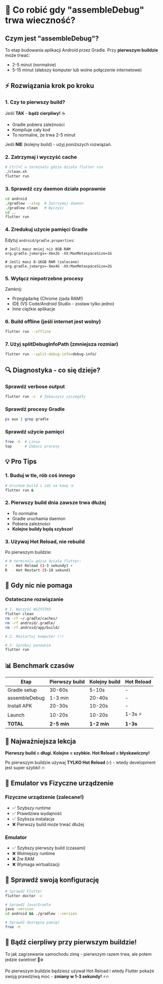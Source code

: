 # 🐌 Co robić gdy "assembleDebug" trwa wieczność?

## Czym jest "assembleDebug"?

To etap budowania aplikacji Android przez Gradle. Przy **pierwszym buildzie** może trwać:
- 2-5 minut (normalnie)
- 5-15 minut (słabszy komputer lub wolne połączenie internetowe)

## ⚡ Rozwiązania krok po kroku

### 1. Czy to pierwszy build?
Jeśli **TAK** - **bądź cierpliwy!** ☕
- Gradle pobiera zależności
- Kompiluje cały kod
- To normalne, że trwa 2-5 minut

Jeśli **NIE** (kolejny build) - użyj poniższych rozwiązań.

### 2. Zatrzymaj i wyczyść cache
```bash
# Ctrl+C w terminalu gdzie działa flutter run
./clean.sh
flutter run
```

### 3. Sprawdź czy daemon działa poprawnie
```bash
cd android
./gradlew --stop  # Zatrzymaj daemon
./gradlew clean   # Wyczyść
cd ..
flutter run
```

### 4. Zredukuj użycie pamięci Gradle
Edytuj `android/gradle.properties`:
```properties
# Jeśli masz mniej niż 8GB RAM
org.gradle.jvmargs=-Xmx2G -XX:MaxMetaspaceSize=1G

# Jeśli masz 8-16GB RAM (zalecane)
org.gradle.jvmargs=-Xmx4G -XX:MaxMetaspaceSize=2G
```

### 5. Wyłącz niepotrzebne procesy
Zamknij:
- Przeglądarkę (Chrome zjada RAM!)
- IDE (VS Code/Android Studio - zostaw tylko jedno)
- Inne ciężkie aplikacje

### 6. Build offline (jeśli internet jest wolny)
```bash
flutter run --offline
```

### 7. Użyj splitDebugInfoPath (zmniejsza rozmiar)
```bash
flutter run --split-debug-info=debug-info/
```

## 🔍 Diagnostyka - co się dzieje?

### Sprawdź verbose output
```bash
flutter run -v  # Zobaczysz szczegóły
```

### Sprawdź procesy Gradle
```bash
ps aux | grep gradle
```

### Sprawdź użycie pamięci
```bash
free -h  # Linux
top      # Zobacz procesy
```

## 💡 Pro Tips

### 1. Buduj w tle, rób coś innego
```bash
# Uruchom build i idź na kawę ☕
flutter run &
```

### 2. Pierwszy build dnia zawsze trwa dłużej
- To normalne
- Gradle uruchamia daemon
- Pobiera zależności
- **Kolejne buildy będą szybsze!**

### 3. Używaj Hot Reload, nie rebuild
Po pierwszym buildzie:
```bash
# W terminalu gdzie działa flutter:
r  - Hot Reload (1-3 sekundy) ⚡
R  - Hot Restart (5-10 sekund)
```

## 🚨 Gdy nic nie pomaga

### Ostateczne rozwiązanie
```bash
# 1. Wyczyść WSZYSTKO
flutter clean
rm -rf ~/.gradle/caches/
rm -rf android/.gradle/
rm -rf android/app/build/

# 2. Restartuj komputer (!)

# 3. Spróbuj ponownie
flutter run
```

## 📊 Benchmark czasów

| Etap | Pierwszy build | Kolejny build | Hot Reload |
|------|----------------|---------------|------------|
| Gradle setup | 30-60s | 5-10s | - |
| assembleDebug | 1-3 min | 20-40s | - |
| Install APK | 20-30s | 10-20s | - |
| Launch | 10-20s | 10-20s | 1-3s ⚡ |
| **TOTAL** | **2-5 min** | **1-2 min** | **1-3s** |

## 🎯 Najważniejsza lekcja

**Pierwszy build = długi. Kolejne = szybkie. Hot Reload = błyskawiczny!**

Po pierwszym buildzie używaj **TYLKO Hot Reload** (`r`) - wtedy development jest super szybki! 🔥

## 📱 Emulator vs Fizyczne urządzenie

### Fizyczne urządzenie (zalecane!)
- ✅ Szybszy runtime
- ✅ Prawdziwa wydajność
- ✅ Szybsza instalacja
- ❌ Pierwszy build może trwać dłużej

### Emulator
- ✅ Szybszy pierwszy build (czasami)
- ❌ Wolniejszy runtime
- ❌ Żre RAM
- ❌ Wymaga wirtualizacji

## 🔧 Sprawdź swoją konfigurację

```bash
# Sprawdź Flutter
flutter doctor -v

# Sprawdź Java/Gradle
java -version
cd android && ./gradlew --version

# Sprawdź dostępną pamięć
free -h
```

## 💪 Bądź cierpliwy przy pierwszym buildzie!

To jak zagrzewanie samochodu zimą - pierwszym razem trwa, ale potem jedzie świetnie! 🚗❄️

Po pierwszym buildzie będziesz używał Hot Reload i wtedy Flutter pokaże swoją prawdziwą moc - **zmiany w 1-3 sekundy!** ⚡🔥
